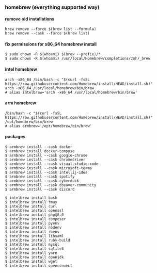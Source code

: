 ### homebrew (everything supported way)
#### remove old installations
    brew remove --force $(brew list --formula)
    brew remove --cask --force $(brew list)

#### fix permissions for x86_64 homebrew install
    $ sudo chown -R $(whoami) $(brew --prefix)/* 
    $ sudo chown -R $(whoami) /usr/local/Homebrew/completions/zsh/_brew


#### intel homebrew
    arch -x86_64 /bin/bash -c "$(curl -fsSL https://raw.githubusercontent.com/Homebrew/install/HEAD/install.sh)"
    arch -x86_64 /usr/local/homebrew/bin/brew
    # alias intelbrew='arch -x86_64 /usr/local/homebrew/bin/brew'

#### arm homebrew
    /bin/bash -c "$(curl -fsSL https://raw.githubusercontent.com/Homebrew/install/HEAD/install.sh)"
    /opt/homebrew/bin/brew
    # alias armbrew='/opt/homebrew/bin/brew'
  
#### packages
    $ armbrew install --cask docker
    $ armbrew install docker-compose
    $ armbrew install --cask google-chrome
    $ armbrew install --cask chromedriver
    $ armbrew install --cask visual-studio-code
    $ armbrew install --cask microsoft-teams
    $ armbrew install --cask intellij-idea
    $ armbrew install --cask spotify
    $ armbrew install --cask cyberduck
    $ armbrew install --cask dbeaver-community
    $ armbrew install --cask discord
    
    $ intelbrew install bash
    $ intelbrew install tmux
    $ intelbrew install curl
    $ intelbrew install openssl
    $ intelbrew install php@8.0
    $ intelbrew install composer
    $ intelbrew install pyenv
    $ intelbrew install nodenv
    $ intelbrew install rbenv
    $ intelbrew install libyaml
    $ intelbrew install ruby-build
    $ intelbrew install mysql
    $ intelbrew install sqlite3
    $ intelbrew install yarn
    $ intelbrew install openjdk
    $ intelbrew install wget
    $ intelbrew install openconnect
